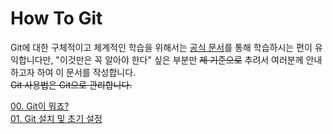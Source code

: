 How To Git
===

Git에 대한 구체적이고 체계적인 학습을 위해서는 [공식 문서](https://git-scm.com/book/ko/v2)를 통해 학습하시는 편이 유익합니다만, "이것만은 꼭 알아야 한다" 싶은 부분만 ~~제 기준으로~~ 추려서 여러분께 안내하고자 하여 이 문서를 작성합니다.    
~~Git 사용법은 Git으로 관리합니다.~~

[00. Git이 뭐죠?](chapter00.md)    
[01. Git 설치 및 초기 설정](chapter01.md)

